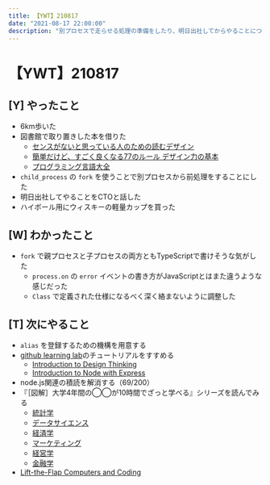 ```yaml
---
title: 【YWT】210817
date: "2021-08-17 22:00:00"
description: "別プロセスで走らせる処理の準備をしたり、明日出社してからやることについて考えたりした"
---
```


# 【YWT】210817

## [Y] やったこと

- 6km歩いた
- 図書館で取り置きした本を借りた
  - [センスがないと思っている人のための読むデザイン](https://www.amazon.co.jp/dp/4845116936)
  - [簡単だけど、すごく良くなる77のルール デザイン力の基本](https://www.amazon.co.jp/dp/4534057113)
  - [プログラミング言語大全](https://www.amazon.co.jp/dp/4297113473)
- `child_process` の `fork` を使うことで別プロセスから前処理をすることにした
- 明日出社してやることをCTOと話した
- ハイボール用にウィスキーの軽量カップを買った

## [W] わかったこと

- `fork` で親プロセスと子プロセスの両方ともTypeScriptで書けそうな気がした
  - `process.on` の `error` イベントの書き方がJavaScriptとはまた違うような感じだった
  - `Class` で定義された仕様になるべく深く絡まないように調整した

## [T] 次にやること

- `alias` を登録するための機構を用意する
- [github learning lab](https://lab.github.com/githubtraining)のチュートリアルをすすめる
  - [Introduction to Design Thinking](https://lab.github.com/githubtraining/introduction-to-design-thinking)
  - [Introduction to Node with Express](https://lab.github.com/everydeveloper/introduction-to-node-with-express)
- node.js関連の積読を解消する（69/200）
- 『［図解］大学4年間の◯◯が10時間でざっと学べる』シリーズを読んでみる
  - [統計学](https://www.amazon.co.jp/dp/B07PXB4NN9)
  - [データサイエンス](https://www.amazon.co.jp/dp/B07XNW3TQM)
  - [経済学](https://www.amazon.co.jp/dp/B01KNLFHH6)
  - [マーケティング](https://www.amazon.co.jp/dp/B07BNC2SV3)
  - [経営学](https://www.amazon.co.jp/dp/B071SKDF3L)
  - [金融学](https://www.amazon.co.jp/dp/B07BB6Z7FW)
- [Lift-the-Flap Computers and Coding](https://www.amazon.co.jp/dp/1409591514)
